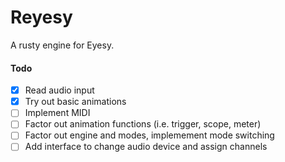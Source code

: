 # Reyesy 
A rusty engine for Eyesy.


#### Todo
- [x] Read audio input
- [x] Try out basic animations
- [ ] Implement MIDI
- [ ] Factor out animation functions (i.e. trigger, scope, meter)
- [ ] Factor out engine and modes, implemement mode switching
- [ ] Add interface to change audio device and assign channels
